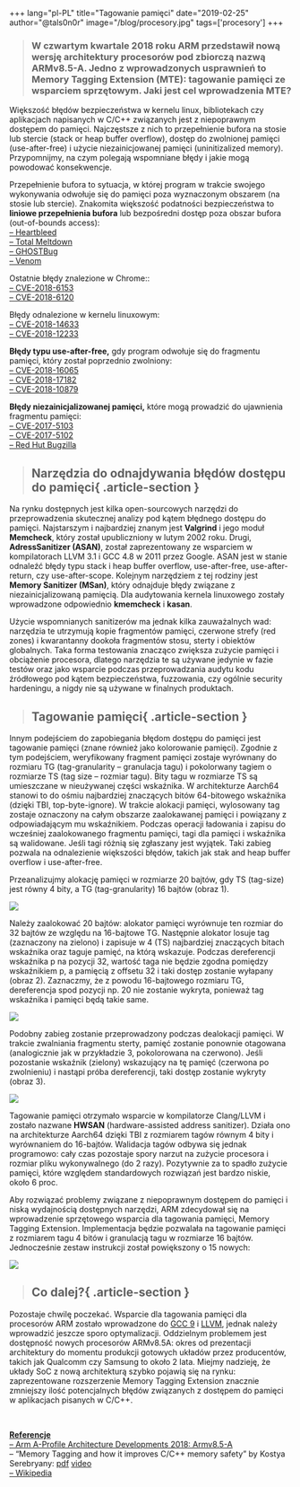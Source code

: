 +++
lang="pl-PL"
title="Tagowanie pamięci"
date="2019-02-25"
author="@tals0n0r"
image="/blog/procesory.jpg"
tags=['procesory']
+++

> ### W czwartym kwartale 2018 roku ARM przedstawił nową wersję architektury procesorów pod zbiorczą nazwą ARMv8.5-A. Jedno z wprowadzonych usprawnień to Memory Tagging Extension (MTE): tagowanie pamięci ze wsparciem sprzętowym. Jaki jest cel wprowadzenia MTE?

Większość błędów bezpieczeństwa w kernelu linux, bibliotekach czy aplikacjach napisanych w C/C++ związanych jest z niepoprawnym dostępem do pamięci. Najczęstsze z nich to przepełnienie bufora na stosie lub stercie (stack or heap buffer overflow), dostęp do zwolnionej pamięci (use-after-free) i użycie niezainicjowanej pamięci (uninitizalized memory). Przypomnijmy, na czym polegają wspomniane błędy i jakie mogą powodować konsekwencje.


Przepełnienie bufora to sytuacja, w której program w trakcie swojego wykonywania odwołuje się do pamięci poza wyznaczonym obszarem (na stosie lub stercie). Znakomita większość podatności bezpieczeństwa to **liniowe przepełnienia bufora** lub bezpośredni dostęp poza obszar bufora (out-of-bounds access):  
[– Heartbleed](http://heartbleed.com)  
[– Total Meltdown](https://nvd.nist.gov/vuln/detail/CVE-2018-1038)  
[– GHOSTBug](https://nvd.nist.gov/vuln/detail/CVE-2015-0235)  
[– Venom](https://venom.crowdstrike.com/)

Ostatnie błędy znalezione w Chrome::  
[– CVE-2018-6153](https://www.cvedetails.com/cve/CVE-2018-6153/)  
[– CVE-2018-6120](https://www.cvedetails.com/cve/CVE-2018-6120/)

Błędy odnalezione w kernelu linuxowym:  
[– CVE-2018-14633](https://www.cvedetails.com/cve/CVE-2018-14633/)  
[– CVE-2018-12233](https://www.cvedetails.com/cve/CVE-2018-12233/)

**Błędy typu use-after-free,** gdy program odwołuje się do fragmentu pamięci, który został poprzednio zwolniony:  
[– CVE-2018-16065](https://www.cvedetails.com/cve/CVE-2018-16065/)  
[– CVE-2018-17182](https://www.cvedetails.com/cve/CVE-2018-17182/)  
[– CVE-2018-10879](https://www.cvedetails.com/cve/CVE-2018-10879/)

**Błędy niezainicjalizowanej pamięci,** które mogą prowadzić do ujawnienia fragmentu pamięci:  
[– CVE-2017-5103](https://www.cvedetails.com/cve/CVE-2017-5103/)  
[– CVE-2017-5102](https://www.cvedetails.com/cve/CVE-2017-5102/)  
[– Red Hut Bugzilla](https://bugzilla.redhat.com/show_bug.cgi?id=1584043)

> ## Narzędzia do odnajdywania błędów dostępu do pamięci{ .article-section }

Na rynku dostępnych jest kilka open-sourcowych narzędzi do przeprowadzenia skutecznej analizy pod kątem błędnego dostępu do pamięci. Najstarszym i najbardziej znanym jest **Valgrind** i jego moduł **Memcheck**, który został upubliczniony w lutym 2002 roku. Drugi, **AdressSanitizer (ASAN)**, został zaprezentowany ze wsparciem w kompilatorach LLVM 3.1 i GCC 4.8 w 2011 przez Google. ASAN jest w stanie odnaleźć błędy typu stack i heap buffer overflow, use-after-free, use-after-return, czy use-after-scope. Kolejnym narzędziem z tej rodziny jest **Memory Sanitizer (MSan)**, który odnajduje błędy związane z niezainicjalizowaną pamięcią. Dla audytowania kernela linuxowego zostały wprowadzone odpowiednio **kmemcheck** i **kasan**.

Użycie wspomnianych sanitizerów ma jednak kilka zauważalnych wad: narzędzia te utrzymują kopie fragmentów pamięci, czerwone strefy (red zones) i kwarantanny dookoła fragmentów stosu, sterty i obiektów globalnych. Taka forma testowania znacząco zwiększa zużycie pamięci i obciążenie procesora, dlatego narzędzia te są używane jedynie w fazie testów oraz jako wsparcie podczas przeprowadzania audytu kodu źródłowego pod kątem bezpieczeństwa, fuzzowania, czy ogólnie security hardeningu, a nigdy nie są używane w finalnych produktach.

> ## Tagowanie pamięci{ .article-section }

Innym podejściem do zapobiegania błędom dostępu do pamięci jest tagowanie pamięci (znane również jako kolorowanie pamięci). Zgodnie z tym podejściem, weryfikowany fragment pamięci zostaje wyrównany do rozmiaru TG (tag-granularity – granulacja tagu) i pokolorwany tagiem o rozmiarze TS (tag size – rozmiar tagu). Bity tagu w rozmiarze TS są umieszczane w nieużywanej części wskaźnika. W architekturze Aarch64 stanowi to do ośmiu najbardziej znaczących bitów 64-bitowego wskaźnika (dzięki TBI, top-byte-ignore). W trakcie alokacji pamięci, wylosowany tag zostaje oznaczony na całym obszarze zaalokawanej pamięci i powiązany z odpowiadającym mu wskaźnikiem. Podczas operacji ładowania i zapisu do wcześniej zaalokowanego fragmentu pamięci, tagi dla pamięci i wskaźnika są walidowane. Jeśli tagi różnią się zgłaszany jest wyjątek. Taki zabieg pozwala na odnalezienie większości błędów, takich jak stak and heap buffer overflow i use-after-free.

Przeanalizujmy alokację pamięci w rozmiarze 20 bajtów, gdy TS (tag-size) jest równy 4 bity, a TG (tag-granularity) 16 bajtów (obraz 1).

![](/blog/Memory_tagging_1-1.jpg)

Należy zaalokować 20 bajtów: alokator pamięci wyrównuje ten rozmiar do 32 bajtów ze względu na 16-bajtowe TG. Następnie alokator losuje tag (zaznaczony na zielono) i zapisuje w 4 (TS) najbardziej znaczących bitach wskaźnika oraz taguje pamięć, na którą wskazuje. Podczas dereferencji wskaźnika p na pozycji 32, wartość taga nie będzie zgodna pomiędzy wskaźnikiem p, a pamięcią z offsetu 32 i taki dostęp zostanie wyłapany (obraz 2). Zaznaczmy, że z powodu 16-bajtowego rozmiaru TG, dereferencja spod pozycji np. 20 nie zostanie wykryta, ponieważ tag wskaźnika i pamięci będą takie same.

![](/blog/Memory_tagging_2a-1.jpg)

Podobny zabieg zostanie przeprowadzony podczas dealokacji pamięci. W trakcie zwalniania fragmentu sterty, pamięć zostanie ponownie otagowana (analogicznie jak w przykładzie 3, pokolorowana na czerwono). Jeśli pozostanie wskaźnik (zielony) wskazujący na tę pamięć (czerwona po zwolnieniu) i nastąpi próba dereferencji, taki dostęp zostanie wykryty (obraz 3).

![](/blog/Memory_tagging_3a-1.jpg)

Tagowanie pamięci otrzymało wsparcie w kompilatorze Clang/LLVM i zostało nazwane **HWSAN** (hardware-assisted address sanitizer). Działa ono na architekturze Aarch64 dzięki TBI z rozmiarem tagów równym 4 bity i wyrównaniem do 16-bajtów. Walidacja tagów odbywa się jednak programowo: cały czas pozostaje spory narzut na zużycie procesora i rozmiar pliku wykonywalnego (do 2 razy). Pozytywnie za to spadło zużycie pamięci, które względem standardowych rozwiązań jest bardzo niskie, około 6 proc.

Aby rozwiązać problemy związane z niepoprawnym dostępem do pamięci i niską wydajnością dostępnych narzędzi, ARM zdecydował się na wprowadzenie sprzętowego wsparcia dla tagowania pamięci, Memory Tagging Extension. Implementacja będzie pozwalała na tagowanie pamięci z rozmiarem tagu 4 bitów i granulacją tagu w rozmiarze 16 bajtów. Jednocześnie zestaw instrukcji został powiększony o 15 nowych:

![](/blog/Memory_tagging-1.jpg)

> ## Co dalej?{ .article-section }

Pozostaje chwilę poczekać. Wsparcie dla tagowania pamięci dla procesorów ARM zostało wprowadzone do [GCC 9](https://gcc.gnu.org/git/?p=gcc.git;a=commit;h=3a861b7b9e2c3652dcbe8b44434650429199df56) i [LLVM](https://reviews.llvm.org/D52490), jednak należy wprowadzić jeszcze sporo optymalizacji. Oddzielnym problemem jest dostępność nowych procesorów ARMv8.5A: okres od prezentacji architektury do momentu produkcji gotowych układów przez producentów, takich jak Qualcomm czy Samsung to około 2 lata. Miejmy nadzieję, że układy SoC z nową architekturą szybko pojawią się na rynku: zaprezentowane rozszerzenie Memory Tagging Extension znacznie zmniejszy ilość potencjalnych błędów związanych z dostępem do pamięci w aplikacjach pisanych w C/C++.

[  
](https://reviews.llvm.org/D52490)

[**Referencje**  
](https://reviews.llvm.org/D52490)[– Arm A-Profile Architecture Developments 2018: Armv8.5-A](https://community.arm.com/processors/b/blog/posts/arm-a-profile-architecture-2018-developments-armv85a)  
– “Memory Tagging and how it improves C/C++ memory safety” by Kostya Serebryany: [pdf](https://arxiv.org/pdf/1802.09517.pdf) [video](https://www.youtube.com/watch?v=lLEcbXidK2o)  
[– Wikipedia](https://en.wikichip.org/wiki/arm/mte)



